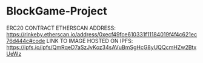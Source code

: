 # BlockGame-Project

ERC20 CONTRACT ETHERSCAN ADDRESS: https://rinkeby.etherscan.io/address/0xecf49fce610331f11184019f4f4c621ec76d444c#code
LINK TO IMAGE HOSTED ON IPFS: https://ipfs.io/ipfs/QmRqeD7aSzJvKoz34sAVuBmSgHcG8yUQQcmHZw2BtxUeWz

